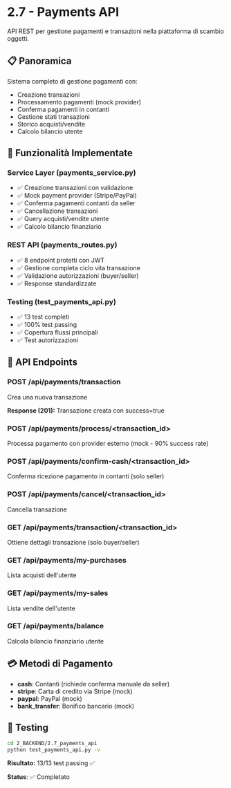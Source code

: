 # 2.7 - Payments API

API REST per gestione pagamenti e transazioni nella piattaforma di scambio oggetti.

## 📋 Panoramica

Sistema completo di gestione pagamenti con:
- Creazione transazioni
- Processamento pagamenti (mock provider)
- Conferma pagamenti in contanti
- Gestione stati transazioni
- Storico acquisti/vendite
- Calcolo bilancio utente

## 🎯 Funzionalità Implementate

### Service Layer (payments_service.py)
- ✅ Creazione transazioni con validazione
- ✅ Mock payment provider (Stripe/PayPal)
- ✅ Conferma pagamenti contanti da seller
- ✅ Cancellazione transazioni
- ✅ Query acquisti/vendite utente
- ✅ Calcolo bilancio finanziario

### REST API (payments_routes.py)
- ✅ 8 endpoint protetti con JWT
- ✅ Gestione completa ciclo vita transazione
- ✅ Validazione autorizzazioni (buyer/seller)
- ✅ Response standardizzate

### Testing (test_payments_api.py)
- ✅ 13 test completi
- ✅ 100% test passing
- ✅ Copertura flussi principali
- ✅ Test autorizzazioni

## 🔌 API Endpoints

### POST /api/payments/transaction
Crea una nuova transazione

**Response (201):** Transazione creata con success=true

### POST /api/payments/process/<transaction_id>
Processa pagamento con provider esterno (mock - 90% success rate)

### POST /api/payments/confirm-cash/<transaction_id>
Conferma ricezione pagamento in contanti (solo seller)

### POST /api/payments/cancel/<transaction_id>
Cancella transazione

### GET /api/payments/transaction/<transaction_id>
Ottiene dettagli transazione (solo buyer/seller)

### GET /api/payments/my-purchases
Lista acquisti dell'utente

### GET /api/payments/my-sales
Lista vendite dell'utente

### GET /api/payments/balance
Calcola bilancio finanziario utente

## 💳 Metodi di Pagamento

- **cash**: Contanti (richiede conferma manuale da seller)
- **stripe**: Carta di credito via Stripe (mock)
- **paypal**: PayPal (mock)
- **bank_transfer**: Bonifico bancario (mock)

## 🧪 Testing

```bash
cd 2_BACKEND/2.7_payments_api
python test_payments_api.py -v
```

**Risultato:** 13/13 test passing ✅

**Status**: ✅ Completato